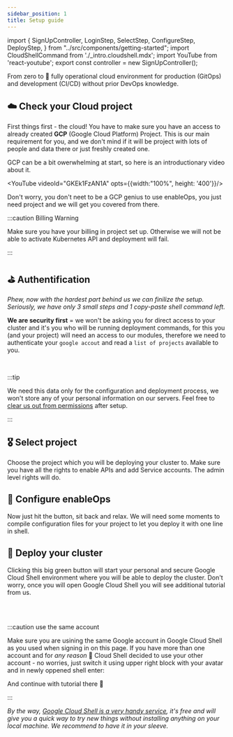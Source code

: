 ```yaml
---
sidebar_position: 1
title: Setup guide
---
```

import {
  SignUpController,
  LoginStep,
  SelectStep,
  ConfigureStep,
  DeployStep,
} from "../src/components/getting-started";
import CloudShellCommand from './_intro.cloudshell.mdx';
import YouTube from 'react-youtube';
export const controller = new SignUpController();

From zero to 🚀 fully operational cloud environment for production (GitOps) and development (CI/CD) without prior DevOps knowledge.

## ☁️ Check your Cloud project

First things first - the cloud! You have to make sure you have an access to already created **GCP** (Google Cloud Platform) Project. This is our main requirement for you, and we don't mind if it will be project with lots of people and data there or just freshly created one.

GCP can be a bit owerwhelming at start, so here is an introductionary video about it.

<YouTube videoId="GKEk1FzAN1A" opts={{width:"100%", height: '400'}}/>

Don't worry, you don't neet to be a GCP genius to use enableOps, you just need project and we will get you covered from there.  

:::caution Billing Warning

Make sure you have your billing in project set up. Otherwise we will not be able to activate Kubernetes API and deployment will fail.

:::

## ⛳️ Authentification

*Phew, now with the hardest part behind us we can finilize the setup. Seriously, we have only 3 small steps and 1 copy-paste shell command left.*

**We are security first** = we won't be asking you for direct access to your cluster and it's you who will be running deployment commands, for this you (and your project) will need an access to our modules, therefore we need to authenticate your `google accout` and read a `list of projects` available to you. 

<LoginStep controller={controller}/>

<br />

:::tip

We need this data only for the configuration and deployment process, we won't store any of your personal information on our servers. Feel free to [clear us out from permissions](https://myaccount.google.com/permissions) after setup.

:::

## 🎖 Select project

Choose the project which you will be deploying your cluster to. Make sure you have all the rights to enable APIs and add Service accounts. The admin level rights will do. 

<SelectStep controller={controller}/>

## 🧬 Configure enableOps

Now just hit the button, sit back and relax. We will need some moments to compile configuration files for your project to let you deploy it with one line in shell. 

<ConfigureStep controller={controller}/>

## 🚀 Deploy your cluster

Clicking this big green button will start your personal and secure Google Cloud Shell environment where you will be able to deploy the cluster. Don't worry, once you will open Google Cloud Shell you will see additional tutorial from us. 

<DeployStep controller={controller}/>

<br />
<br />

:::caution use the same account

Make sure you are usining the same Google account in Google Cloud Shell as you used when signing in on this page. If you have more than one account and for *any reason* 💩 Cloud Shell decided to use your other account - no worries, just switch it using upper right block with your avatar and in newly oppened shell enter:

<CloudShellCommand />

And continue with tutorial there 🖖

:::

*By the way, [Google Cloud Shell is a very handy service](https://cloud.google.com/shell#features), it's free and will give you a quick way to try new things without installing anything on your local machine. We recommend to have it in your sleeve.*  
